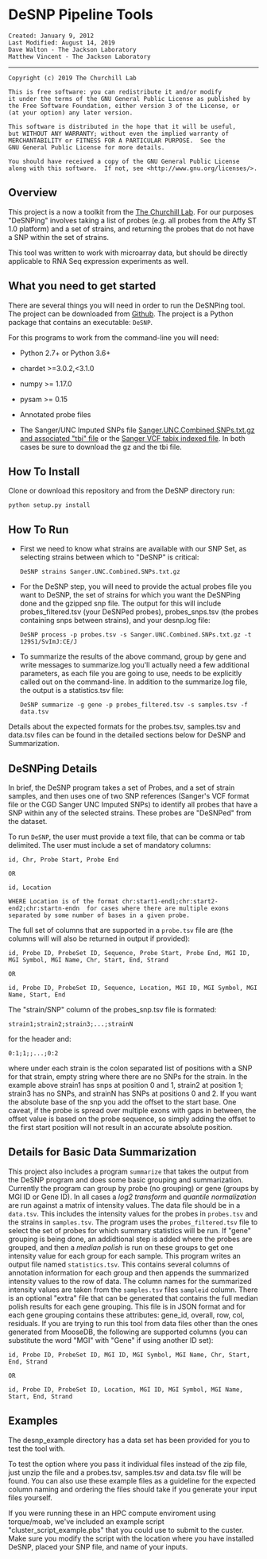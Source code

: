 DeSNP Pipeline Tools
====================================
    Created: January 9, 2012
    Last Modified: August 14, 2019
    Dave Walton - The Jackson Laboratory
    Matthew Vincent - The Jackson Laboratory

-------------

    Copyright (c) 2019 The Churchill Lab
  
    This is free software: you can redistribute it and/or modify
    it under the terms of the GNU General Public License as published by
    the Free Software Foundation, either version 3 of the License, or
    (at your option) any later version.
 
    This software is distributed in the hope that it will be useful,
    but WITHOUT ANY WARRANTY; without even the implied warranty of
    MERCHANTABILITY or FITNESS FOR A PARTICULAR PURPOSE.  See the
    GNU General Public License for more details.
 
    You should have received a copy of the GNU General Public License
    along with this software.  If not, see <http://www.gnu.org/licenses/>.


Overview
---------------

This project is a now a toolkit from the [The Churchill Lab](https://churchilllab.jax.org).  For our purposes "DeSNPing" involves taking a list of probes (e.g. all probes from the Affy ST 1.0 platform) and a set of strains, and returning the probes that do not have a SNP within the set of strains.
  
<!--
In addition to DeSNPing the toolkit provides a convenience program which will generate summary statistics for your DeSNPed dataset.  The summarization method provides the option to group the data by probe (no grouping) or by gene.  In all cases summarization involves doing log2 transformation and quantile normalization of the matrix of intensity values.  If the option to group by gene is selected then a median polish is applied to the gene groups.  
//-->

This tool was written to work with microarray data, but should be directly applicable to RNA Seq expression experiments as well.
  


What you need to get started
----------------------------

There are several things you will need in order to run the DeSNPing tool.  The project can be downloaded from [Github](https://github.com/churchill-lab/DeSNP).  The project is a Python package that contains an executable: `DeSNP`.

For this programs to work from the command-line you will need:
* Python 2.7+ or Python 3.6+
* chardet >=3.0.2,<3.1.0
* numpy >= 1.17.0
* pysam >= 0.15

* Annotated probe files
* The Sanger/UNC Imputed SNPs file [Sanger.UNC.Combined.SNPs.txt.gz and associated "tbi" file](ftp://ftp.jax.org/churchill-lab/snps/) or the [Sanger VCF tabix indexed file](http://www.sanger.ac.uk/resources/mouse/genomes/).  In both cases be sure to download the gz and the tbi file.

<!---
* For Summarization: 
    * The resulting filtered_probes.tsv file from running DeSNP
    * "data.tsv", your tab-delimited data file with an id in the first column that maps to the id's in the "probes_filtered.tsv" file.
    * "samples.tsv", your tab-delimited design file with a column named "sampleid" containing the names that should be used for the sample columns in the resulting matrix.  The order of these names should be the same as the order of the columns in data.tsv.
//-->


How To Install
---------------
Clone or download this repository and from the DeSNP directory run:

    python setup.py install



How To Run
---------------

* First we need to know what strains are available with our SNP Set, as selecting strains between which to "DeSNP" is critical:

      DeSNP strains Sanger.UNC.Combined.SNPs.txt.gz

* For the DeSNP step, you will need to provide the actual probes file you want to DeSNP, the set of strains for which you want the DeSNPing done and the gzipped snp file.  The output for this will include probes_filtered.tsv (your DeSNPed probes), probes_snps.tsv (the probes containing snps between strains), and your desnp.log file:

      DeSNP process -p probes.tsv -s Sanger.UNC.Combined.SNPs.txt.gz -t 129S1/SvImJ:CE/J

* To summarize the results of the above command, group by gene and write messages to summarize.log you'll actually need a few additional parameters, as each file you are going to use, needs to be explicitly called out on the command-line.  In addition to the summarize.log file, the output is a statistics.tsv file:

      DeSNP summarize -g gene -p probes_filtered.tsv -s samples.tsv -f data.tsv

Details about the expected formats for the probes.tsv, samples.tsv and data.tsv files can be found in the detailed sections below for DeSNP and Summarization.


DeSNPing Details
----------------

In brief, the DeSNP program takes a set of Probes, and a set of strain samples, and then uses one of two SNP references (Sanger's VCF format file or the CGD Sanger UNC Imputed SNPs) to identify all probes that have a SNP within any of the selected strains.  These probes are "DeSNPed" from the dataset.  

To run `DeSNP`, the user must provide a text file, that can be comma or tab delimited.  The user must include a set of mandatory columns:

    id, Chr, Probe Start, Probe End

    OR

    id, Location

    WHERE Location is of the format chr:start1-end1;chr:start2-end2;chr:startn-endn  for cases where there are multiple exons separated by some number of bases in a given probe.
    
The full set of columns that are supported in a `probe.tsv` file are (the columns will will also be returned in output if provided):

    id, Probe ID, ProbeSet ID, Sequence, Probe Start, Probe End, MGI ID, MGI Symbol, MGI Name, Chr, Start, End, Strand

    OR

    id, Probe ID, ProbeSet ID, Sequence, Location, MGI ID, MGI Symbol, MGI Name, Start, End

The "strain/SNP" column of the probes_snp.tsv file is formated:

    strain1;strain2;strain3;...;strainN
    
 for the header and:
 
    0:1;1;;...;0:2
    
 where under each strain is the colon separated list of positions with a SNP for that strain, empty string where there are no SNPs for the strain.  In the example above strain1 has snps at position 0 and 1, strain2 at position 1; strain3 has no SNPs, and strainN has SNPs at positions 0 and 2.  If you want the absolute base of the snp you add the offset to the start base.  One caveat, if the probe is spread over multiple exons with gaps in between, the offset value is based on the probe sequence, so simply adding the offset to the first start position will not result in an accurate absolute position.



Details for Basic Data Summarization
------------------------------------

This project also includes a program `summarize` that takes the output from the DeSNP program and does some basic grouping and summarization.  Currently the program can group by probe (no grouping) or gene (groups by MGI ID or Gene ID).  In all cases a *log2 transform* and *quantile normalization* are run against a matrix of intensity values.  The data file should be in a `data.tsv`.  This includes the intensity values for the probes in `probes.tsv` and the strains in `samples.tsv`.  The program uses the `probes_filtered.tsv` file to select the set of probes for which summary statistics will be run.  If "gene" grouping is being done, an addidtional step is added where the probes are grouped, and then a *median polish* is run on these groups to get one intensity value for each group for each sample.  This program writes an output file named `statistics.tsv`.  This contains several columns of annotation information for each group and then appends the summarized intensity values to the row of data.  The column names for the summarized intensity values are taken from the `samples.tsv` files `sampleid` column. There is an optional "extra" file that can be generated that contains the full median polish results for each gene grouping.  This file is in JSON format and for each gene grouping contains these attributes: gene_id, overall, row, col, residuals. If you are trying to run this tool from data files other than the ones generated from MooseDB, the following are supported columns (you can substitute the word "MGI" with "Gene" if using another ID set):

    id, Probe ID, ProbeSet ID, MGI ID, MGI Symbol, MGI Name, Chr, Start, End, Strand

    OR

    id, Probe ID, ProbeSet ID, Location, MGI ID, MGI Symbol, MGI Name, Start, End, Strand



Examples
---------------

The desnp_example directory has a data set has been provided for you to test the tool with.  

To test the option where you pass it individual files instead of the zip file, just unzip the file and a probes.tsv, samples.tsv and data.tsv file will be found.  You can also use these example files as a guideline for the expected column naming and ordering the files should take if you generate your input files yourself.

If you were running these in an HPC compute enviroment using torque/moab, we've included an example script "cluster_script_example.pbs" that you could use to submit to the custer.  Make sure you modify the script with the location where you have installed DeSNP, placed your SNP file, and name of your inputs.

